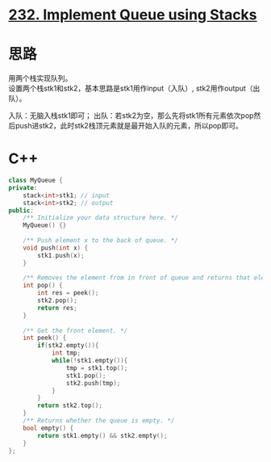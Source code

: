 # [232. Implement Queue using Stacks](https://leetcode.com/problems/implement-queue-using-stacks/description/)
# 思路
用两个栈实现队列。   
设置两个栈stk1和stk2，基本思路是stk1用作input（入队）, stk2用作output（出队）。 

入队：无脑入栈stk1即可；
出队：若stk2为空，那么先将stk1所有元素依次pop然后push进stk2，此时stk2栈顶元素就是最开始入队的元素，所以pop即可。

# C++
``` C++
class MyQueue {
private:
    stack<int>stk1; // input
    stack<int>stk2; // output
public:
    /** Initialize your data structure here. */
    MyQueue() {}
    
    /** Push element x to the back of queue. */
    void push(int x) {
        stk1.push(x);
    }
    
    /** Removes the element from in front of queue and returns that element. */
    int pop() {
        int res = peek();
        stk2.pop();
        return res;
    }
    
    /** Get the front element. */
    int peek() {
        if(stk2.empty()){
            int tmp;
            while(!stk1.empty()){
                tmp = stk1.top();
                stk1.pop();
                stk2.push(tmp);
            }
        }
        return stk2.top();
    }
    /** Returns whether the queue is empty. */
    bool empty() {
        return stk1.empty() && stk2.empty();
    }
};
```
